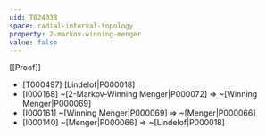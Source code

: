 ```yaml
---
uid: T024038
space: radial-interval-topology
property: 2-markov-winning-menger
value: false
---
```

[[Proof]]

* [T000497] [Lindelof|P000018]
* [I000168] ~[2-Markov-Winning Menger|P000072] => ~[Winning Menger|P000069]
* [I000161] ~[Winning Menger|P000069] => ~[Menger|P000066]
* [I000140] ~[Menger|P000066] => ~[Lindelof|P000018]

